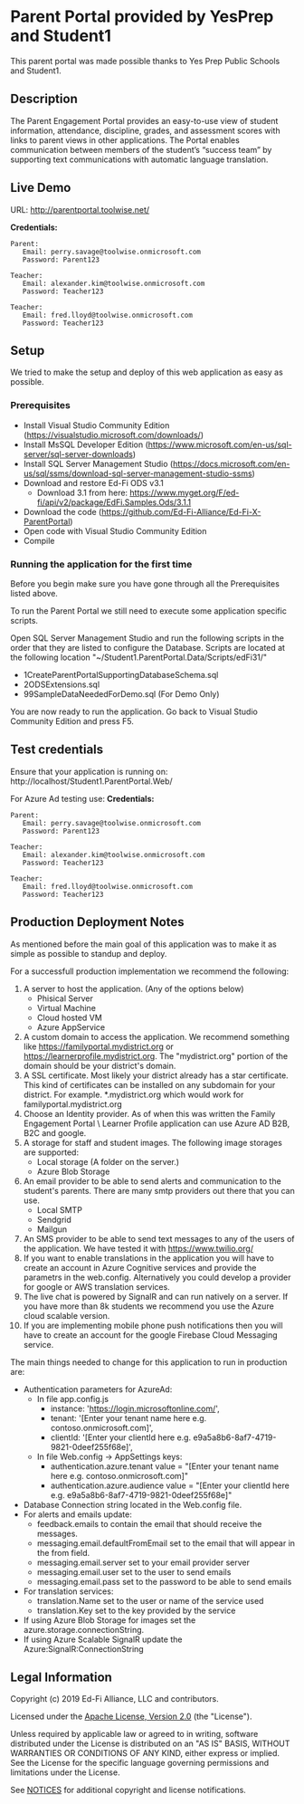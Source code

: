 ﻿Parent Portal provided by YesPrep and Student1 
============

This parent portal was made possible thanks to Yes Prep Public Schools and Student1.

Description
------------
The Parent Engagement Portal provides an easy-to-use view of student information, attendance, discipline, grades, and assessment scores with links to parent views in other applications. The Portal enables communication between members of the student’s “success team” by supporting text communications with automatic language translation.

Live Demo
------------

URL: http://parentportal.toolwise.net/

**Credentials:**

~~~
Parent:
   Email: perry.savage@toolwise.onmicrosoft.com
   Password: Parent123
~~~

~~~
Teacher:
   Email: alexander.kim@toolwise.onmicrosoft.com
   Password: Teacher123
~~~

~~~
Teacher:
   Email: fred.lloyd@toolwise.onmicrosoft.com
   Password: Teacher123
~~~

Setup
------------

We tried to make the setup and deploy of this web application as easy as possible.

### Prerequisites ###

* Install Visual Studio Community Edition (https://visualstudio.microsoft.com/downloads/)
* Install MsSQL Developer Edition (https://www.microsoft.com/en-us/sql-server/sql-server-downloads)
* Install SQL Server Management Studio (https://docs.microsoft.com/en-us/sql/ssms/download-sql-server-management-studio-ssms)
* Download and restore Ed-Fi ODS v3.1
  * Download 3.1 from here: https://www.myget.org/F/ed-fi/api/v2/package/EdFi.Samples.Ods/3.1.1
* Download the code (https://github.com/Ed-Fi-Alliance/Ed-Fi-X-ParentPortal)
* Open code with Visual Studio Community Edition
* Compile

### Running the application for the first time ###

Before you begin make sure you have gone through all the Prerequisites listed above.

To run the Parent Portal we still need to execute some application specific scripts.


Open SQL Server Management Studio and run the following scripts in the order that they are listed to configure the Database.
Scripts are located at the following location "~/Student1.ParentPortal.Data/Scripts/edFi31/"
  * 1CreateParentPortalSupportingDatabaseSchema.sql
  * 2ODSExtensions.sql
  * 99SampleDataNeededForDemo.sql (For Demo Only)

You are now ready to run the application. 
Go back to Visual Studio Community Edition and press F5.

Test credentials
------------

Ensure that your application is running on: http://localhost/Student1.ParentPortal.Web/

For Azure Ad testing use:
**Credentials:**

~~~
Parent:
   Email: perry.savage@toolwise.onmicrosoft.com
   Password: Parent123
~~~

~~~
Teacher:
   Email: alexander.kim@toolwise.onmicrosoft.com
   Password: Teacher123
~~~

~~~
Teacher:
   Email: fred.lloyd@toolwise.onmicrosoft.com
   Password: Teacher123
~~~


Production Deployment Notes
------------

As mentioned before the main goal of this application was to make it as simple as possible to standup and deploy.

For a successfull production implementation we recommend the following:

1. A server to host the application. (Any of the options below)
    * Phisical Server
    * Virtual Machine 
    * Cloud hosted VM
    * Azure AppService
2. A custom domain to access the application. We recommend something like https://familyportal.mydistrict.org  or https://learnerprofile.mydistrict.org. The "mydistrict.org" portion of the domain should be your district's domain.
3. A SSL certificate. Most likely your district already has a star certificate. This kind of certificates can be installed on any subdomain for your district. For example. *.mydistrict.org which would work for familyportal.mydistrict.org
4. Choose an Identity provider. As of when this was written the Family Engagement Portal \ Learner Profile application can use Azure AD B2B, B2C and google.
5. A storage for staff and student images. The following image storages are supported:
    * Local storage (A folder on the server.)
    * Azure Blob Storage
6. An email provider to be able to send alerts and communication to the student's parents. There are many smtp providers out there that you can use.
    * Local SMTP
    * Sendgrid
    * Mailgun
7. An SMS provider to be able to send text messages to any of the users of the application. We have tested it with https://www.twilio.org/
8. If you want to enable translations in the application you will have to create an account in Azure Cognitive services and provide the parametrs in the web.config. Alternatively you could develop a provider for google or AWS translation services.
9. The live chat is powered by SignalR and can run natively on a server. If you have more than 8k students we recommend you use the Azure cloud scalable version.
10. If you are implementing mobile phone push notifications then you will have to create an account for the google Firebase Cloud Messaging service.


The main things needed to change for this application to run in production are:

* Authentication parameters for AzureAd:
    * In file app.config.js
		* instance: 'https://login.microsoftonline.com/',
		* tenant: '[Enter your tenant name here e.g. contoso.onmicrosoft.com]',
		* clientId: '[Enter your clientId here e.g. e9a5a8b6-8af7-4719-9821-0deef255f68e]',
	* In file Web.config -> AppSettings keys:
		* authentication.azure.tenant value = "[Enter your tenant name here e.g. contoso.onmicrosoft.com]"
		* authentication.azure.audience value = "[Enter your clientId here e.g. e9a5a8b6-8af7-4719-9821-0deef255f68e]" 
* Database Connection string located in the Web.config file.
* For alerts and emails update:
   * feedback.emails to contain the email that should receive the messages.
   * messaging.email.defaultFromEmail set to the email that will appear in the from field.
   * messaging.email.server set to your email provider server
   * messaging.email.user set to the user to send emails
   * messaging.email.pass set to the password to be able to send emails
* For translation services:
   * translation.Name set to the user or name of the service used
   * translation.Key set to the key provided by the service
* If using Azure Blob Storage for images set the azure.storage.connectionString.
* If using Azure Scalable SignalR update the Azure:SignalR:ConnectionString

## Legal Information

Copyright (c) 2019 Ed-Fi Alliance, LLC and contributors.

Licensed under the [Apache License, Version 2.0](LICENSE) (the "License").

Unless required by applicable law or agreed to in writing, software distributed
under the License is distributed on an "AS IS" BASIS, WITHOUT WARRANTIES OR
CONDITIONS OF ANY KIND, either express or implied. See the License for the
specific language governing permissions and limitations under the License.

See [NOTICES](NOTICES.md) for additional copyright and license notifications.
